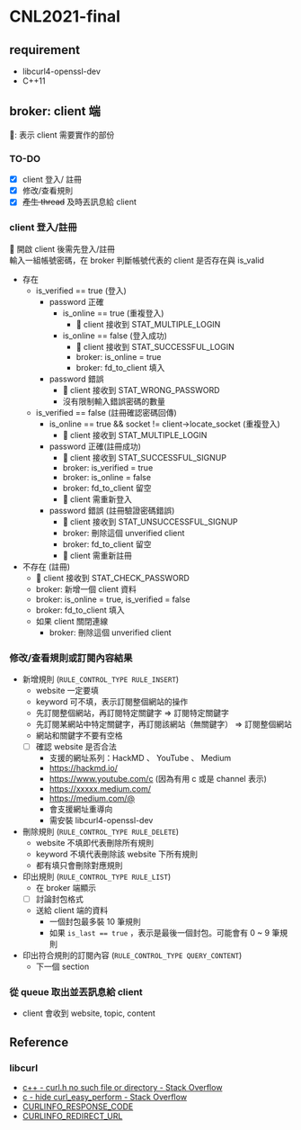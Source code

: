 # CNL2021-final
## requirement
* libcurl4-openssl-dev
* C++11

## broker: client 端
👩: 表示 client 需要實作的部份

### TO-DO

- [x] client 登入/ 註冊
- [x] 修改/查看規則
- [x] ~~產生 thread~~ 及時丟訊息給 client

### client 登入/註冊
  
👩 開啟 client 後需先登入/註冊  
輸入一組帳號密碼，在 broker 判斷帳號代表的 client 是否存在與 is_valid
* 存在
    * is_verified == true (登入)
        * password 正確
            * is_online == true (重複登入)
                * 👩 client 接收到 STAT_MULTIPLE_LOGIN
            * is_online == false (登入成功)
                * 👩 client 接收到 STAT_SUCCESSFUL_LOGIN
                * broker: is_online = true
                * broker: fd_to_client 填入
        * password 錯誤
            * 👩 client 接收到 STAT_WRONG_PASSWORD
            * 沒有限制輸入錯誤密碼的數量
    * is_verified == false (註冊確認密碼回傳)
        * is_online == true && socket != client->locate_socket (重複登入)
            * 👩 client 接收到 STAT_MULTIPLE_LOGIN
        * password 正確(註冊成功)
            * 👩 client 接收到 STAT_SUCCESSFUL_SIGNUP
            * broker: is_verified = true
            * broker: is_online = false
            * broker: fd_to_client 留空
            * 👩 client 需重新登入
        * password 錯誤 (註冊驗證密碼錯誤)
            * 👩 client 接收到 STAT_UNSUCCESSFUL_SIGNUP
            * broker: 刪除這個 unverified client
            * broker: fd_to_client 留空
            * 👩 client 需重新註冊
* 不存在 (註冊)
    * 👩 client 接收到 STAT_CHECK_PASSWORD
    * broker: 新增一個 client 資料
    * broker: is_online = true, is_verified = false
    * broker: fd_to_client 填入
    * 如果 client 關閉連線
        * broker: 刪除這個 unverified client

### 修改/查看規則或訂閱內容結果

* 新增規則 (`RULE_CONTROL_TYPE RULE_INSERT`)
    * website 一定要填
    * keyword 可不填，表示訂閱整個網站的操作
    * 先訂閱整個網站，再訂閱特定關鍵字 => 訂閱特定關鍵字
    * 先訂閱某網站中特定關鍵字，再訂閱該網站（無關鍵字） => 訂閱整個網站
    * 網站和關鍵字不要有空格
    * [ ] 確認 website 是否合法
        * 支援的網址系列：HackMD 、 YouTube 、 Medium
        * https://hackmd.io/
        * https://www.youtube.com/c (因為有用 c 或是 channel 表示)
        * https://xxxxx.medium.com/
        * https://medium.com/@
        * 會支援網址重導向
        * 需安裝 libcurl4-openssl-dev
* 刪除規則 (`RULE_CONTROL_TYPE RULE_DELETE`)
    * website 不填即代表刪除所有規則
    * keyword 不填代表刪除該 website 下所有規則
    * 都有填只會刪除對應規則
* 印出規則 (`RULE_CONTROL_TYPE RULE_LIST`)
    * 在 broker 端顯示
    * [ ] 討論封包格式
    * 送給 client 端的資料
        * 一個封包最多裝 10 筆規則
        * 如果 `is_last == true` ，表示是最後一個封包。可能會有 0 ~ 9 筆規則
* 印出符合規則的訂閱內容 (`RULE_CONTROL_TYPE QUERY_CONTENT`)
    * 下一個 section

### 從 queue 取出並丟訊息給 client
* client 會收到 website, topic, content

## Reference
### libcurl
* [c++ - curl.h no such file or directory - Stack Overflow](https://stackoverflow.com/questions/11471690/curl-h-no-such-file-or-directory/11471743)
* [c - hide curl_easy_perform - Stack Overflow](https://stackoverflow.com/questions/2814988/hide-curl-easy-perform)
* [CURLINFO_RESPONSE_CODE](https://curl.se/libcurl/c/CURLINFO_RESPONSE_CODE.html)
* [CURLINFO_REDIRECT_URL](https://curl.se/libcurl/c/CURLINFO_REDIRECT_URL.html)